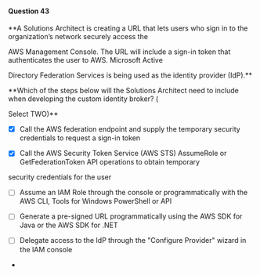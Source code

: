 #### Question  43


**A Solutions Architect is creating a URL that lets users who sign in to the organization’s network securely access the

AWS Management Console. The URL will include a sign-in token that authenticates the user to AWS. Microsoft Active

Directory Federation Services is being used as the identity provider (IdP).**


**Which of the steps below will the Solutions Architect need to include when developing the custom identity broker? (

Select TWO)**


- [x] Call the AWS federation endpoint and supply the temporary security credentials to request a sign-in token


- [x] Call the AWS Security Token Service (AWS STS) AssumeRole or GetFederationToken API operations to obtain temporary

security credentials for the user


- [ ] Assume an IAM Role through the console or programmatically with the AWS CLI, Tools for Windows PowerShell or API


- [ ] Generate a pre-signed URL programmatically using the AWS SDK for Java or the AWS SDK for .NET


- [ ] Delegate access to the IdP through the "Configure Provider" wizard in the IAM console


*